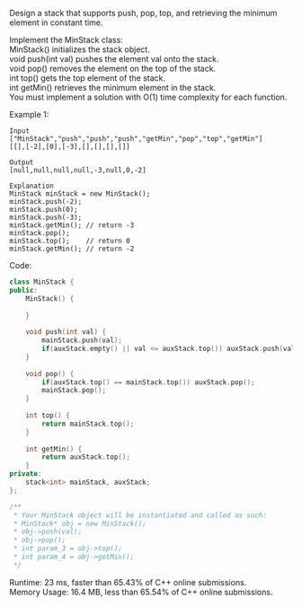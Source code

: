 Design a stack that supports push, pop, top, and retrieving the minimum element in constant time.  

Implement the MinStack class:  
MinStack() initializes the stack object.  
void push(int val) pushes the element val onto the stack.  
void pop() removes the element on the top of the stack.  
int top() gets the top element of the stack.  
int getMin() retrieves the minimum element in the stack.  
You must implement a solution with O(1) time complexity for each function.  

Example 1:  
```
Input
["MinStack","push","push","push","getMin","pop","top","getMin"]
[[],[-2],[0],[-3],[],[],[],[]]

Output
[null,null,null,null,-3,null,0,-2]

Explanation
MinStack minStack = new MinStack();
minStack.push(-2);
minStack.push(0);
minStack.push(-3);
minStack.getMin(); // return -3
minStack.pop();
minStack.top();    // return 0
minStack.getMin(); // return -2
```

Code:  
```c++
class MinStack {
public:
    MinStack() {
        
    }
    
    void push(int val) {
        mainStack.push(val);
        if(auxStack.empty() || val <= auxStack.top()) auxStack.push(val);
    }
    
    void pop() {
        if(auxStack.top() == mainStack.top()) auxStack.pop();
        mainStack.pop();
    }
    
    int top() {
        return mainStack.top();
    }
    
    int getMin() {
        return auxStack.top();
    }
private:
    stack<int> mainStack, auxStack;
};

/**
 * Your MinStack object will be instantiated and called as such:
 * MinStack* obj = new MinStack();
 * obj->push(val);
 * obj->pop();
 * int param_3 = obj->top();
 * int param_4 = obj->getMin();
 */
```

Runtime: 23 ms, faster than 65.43% of C++ online submissions.  
Memory Usage: 16.4 MB, less than 65.54% of C++ online submissions.  
